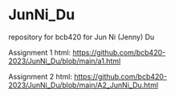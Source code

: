 # JunNi_Du
repository for bcb420 for Jun Ni (Jenny) Du

Assignment 1 html: https://github.com/bcb420-2023/JunNi_Du/blob/main/a1.html

Assignment 2 html: https://github.com/bcb420-2023/JunNi_Du/blob/main/A2_JunNi_Du.html
